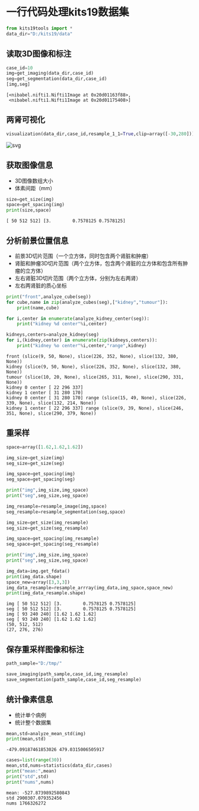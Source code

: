 # 一行代码处理kits19数据集






```python
from kits19tools import *
data_dir="D:/kits19/data"
```

## 读取3D图像和标注


```python
case_id=10
img=get_imaging(data_dir,case_id)
seg=get_segmentation(data_dir,case_id)
[img,seg]
```




    [<nibabel.nifti1.Nifti1Image at 0x20d01163f88>,
     <nibabel.nifti1.Nifti1Image at 0x20d01175408>]



## 两肾可视化


```python
visualization(data_dir,case_id,resample_1_1=True,clip=array([-30,280]))
```


![svg](tutorials_files/tutorials_5_0.svg)


## 获取图像信息
* 3D图像数组大小
* 体素间距（mm）


```python
size=get_size(img)
space=get_spacing(img)
print(size,space)
```

    [ 50 512 512] [3.        0.7578125 0.7578125]
    

## 分析前景位置信息

* 前景3D切片范围（一个立方体，同时包含两个肾脏和肿瘤）
* 肾脏和肿瘤3D切片范围（两个立方体，包含两个肾脏的立方体和包含所有肿瘤的立方体）
* 左右肾脏3D切片范围（两个立方体，分别为左右两肾）
* 左右两肾脏的质心坐标


```python
print("front",analyze_cube(seg))
for cube,name in zip(analyze_cubes(seg),["kidney","tumour"]):
    print(name,cube)

for i,center in enumerate(analyze_kidney_center(seg)):
    print("kidney %d center"%i,center)

kidneys,centers=analyze_kidney(seg)
for i,(kidney,center) in enumerate(zip(kidneys,centers)):
    print("kidney %o center"%i,center,"range",kidney)

```

    front (slice(9, 50, None), slice(226, 352, None), slice(132, 380, None))
    kidney (slice(9, 50, None), slice(226, 352, None), slice(132, 380, None))
    tumour (slice(10, 20, None), slice(265, 311, None), slice(290, 331, None))
    kidney 0 center [ 22 296 337]
    kidney 1 center [ 31 280 170]
    kidney 0 center [ 31 280 170] range (slice(15, 49, None), slice(226, 339, None), slice(132, 214, None))
    kidney 1 center [ 22 296 337] range (slice(9, 39, None), slice(246, 351, None), slice(290, 379, None))
    

## 重采样


```python
space=array([1.62,1.62,1.62])

img_size=get_size(img)
seg_size=get_size(seg)

img_space=get_spacing(img)
seg_space=get_spacing(seg)

print("img",img_size,img_space)
print("seg",seg_size,seg_space)

img_resample=resample_image(img,space)
seg_resample=resample_segmentation(seg,space)

img_size=get_size(img_resample)
seg_size=get_size(seg_resample)

img_space=get_spacing(img_resample)
seg_space=get_spacing(seg_resample)

print("img",img_size,img_space)
print("seg",seg_size,seg_space)

img_data=img.get_fdata()
print(img_data.shape)
space_new=array([3,3,3])
img_data_resample=resample_arrray(img_data,img_space,space_new)
print(img_data_resample.shape)
```

    img [ 50 512 512] [3.        0.7578125 0.7578125]
    seg [ 50 512 512] [3.        0.7578125 0.7578125]
    img [ 93 240 240] [1.62 1.62 1.62]
    seg [ 93 240 240] [1.62 1.62 1.62]
    (50, 512, 512)
    (27, 276, 276)
    

## 保存重采样图像和标注


```python
path_sample="D:/tmp/"

save_imaging(path_sample,case_id,img_resample)
save_segmentation(path_sample,case_id,seg_resample)
```

## 统计像素信息
* 统计单个病例
* 统计整个数据集


```python
mean,std=analyze_mean_std(img)
print(mean,std)
```

    -479.09187461853026 479.0315006505917
    


```python
cases=list(range(30))
mean,std,nums=statistics(data_dir,cases)
print("mean:",mean)
print("std",std)
print("nums",nums)
```

    mean: -527.8739892580843
    std 2900307.079352456
    nums 1766326272
    


```python

```
